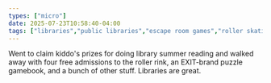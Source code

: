 ```yaml
---
types: ["micro"]
date: 2025-07-23T10:58:40-04:00
tags: ["libraries","public libraries","escape room games","roller skatinf"]
---
```

Went to claim kiddo's prizes for doing library summer reading and walked away with four free admissions to the roller rink, an EXIT-brand puzzle gamebook, and a bunch of other stuff. Libraries are great.